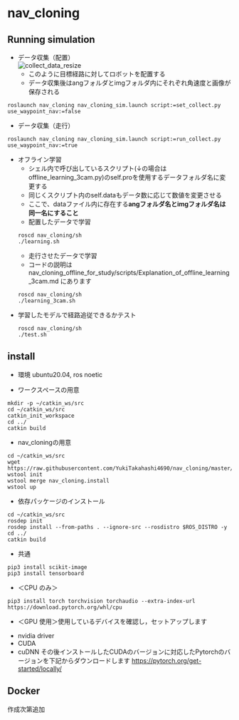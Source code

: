 # nav_cloning

## Running simulation
- データ収集（配置）  
![collect_data_resize](https://github.com/YukiTakahashi4690/nav_cloning/assets/72371474/d3e43a62-31b8-4a51-b581-4c9d201a0ebb)  
    - このように目標経路に対してロボットを配置する
    - データ収集後はangフォルダとimgフォルダ内にそれぞれ角速度と画像が保存される  
```
roslaunch nav_cloning nav_cloning_sim.launch script:=set_collect.py use_waypoint_nav:=false
```
- データ収集（走行）
```
roslaunch nav_cloning nav_cloning_sim.launch script:=run_collect.py use_waypoint_nav:=true
```
- オフライン学習
    - シェル内で呼び出しているスクリプト(↓の場合はoffline_learning_3cam.py)のself.proを使用するデータフォルダ名に変更する
    - 同じくスクリプト内のself.dataもデータ数に応じて数値を変更させる
    - ここで、dataファイル内に存在する**angフォルダ名とimgフォルダ名は同一名にすること**
    - 配置したデータで学習
    ```
    roscd nav_cloning/sh
    ./learning.sh
    ```  
    - 走行させたデータで学習
    - コードの説明は nav_cloning_offline_for_study/scripts/Explanation_of_offline_learning_3cam.md にあります
    ```
    roscd nav_cloning/sh
    ./learning_3cam.sh
    ```
- 学習したモデルで経路追従できるかテスト
    ```
    roscd nav_cloning/sh
    ./test.sh
    ```

## install
* 環境 ubuntu20.04, ros noetic

* ワークスペースの用意
```
mkdir -p ~/catkin_ws/src
cd ~/catkin_ws/src
catkin_init_workspace
cd ../
catkin build
```
* nav_cloningの用意
```
cd ~/catkin_ws/src
wget https://raw.githubusercontent.com/YukiTakahashi4690/nav_cloning/master/nav_cloning.install
wstool init
wstool merge nav_cloning.install
wstool up
```
* 依存パッケージのインストール
```
cd ~/catkin_ws/src
rosdep init
rosdep install --from-paths . --ignore-src --rosdistro $ROS_DISTRO -y
cd ../
catkin build
```
* 共通
```
pip3 install scikit-image
pip3 install tensorboard
```
* ＜CPU のみ＞
```
pip3 install torch torchvision torchaudio --extra-index-url https://download.pytorch.org/whl/cpu
```
* ＜GPU 使用＞使用しているデバイスを確認し，セットアップします
- nvidia driver
- CUDA
- cuDNN
その後インストールしたCUDAのバージョンに対応したPytorchのバージョンを下記からダウンロードします
https://pytorch.org/get-started/locally/
## Docker
作成次第追加
